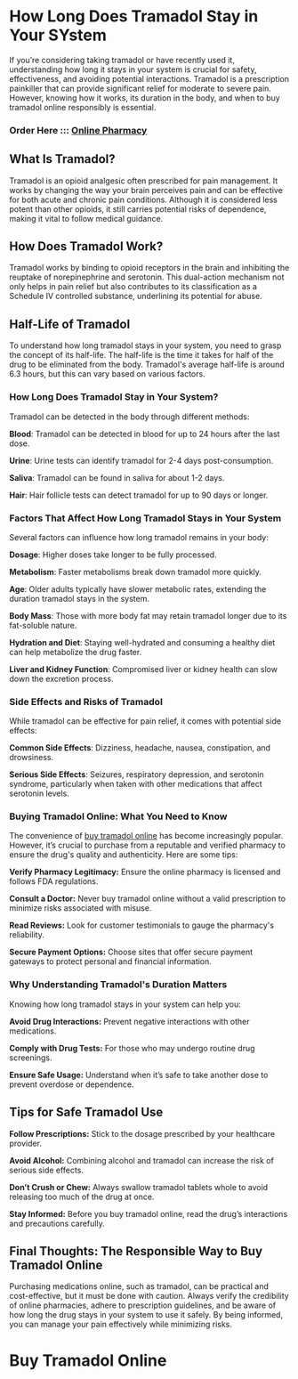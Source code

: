 # How Long Does Tramadol Stay in Your SYstem

If you’re considering taking tramadol or have recently used it, understanding how long it stays in your system is crucial for safety, effectiveness, and avoiding potential interactions. Tramadol is a prescription painkiller that can provide significant relief for moderate to severe pain. However, knowing how it works, its duration in the body, and when to buy tramadol online responsibly is essential.

### Order Here ::: [Online Pharmacy](https://tramadol100.us/product-category/buy-tramadol-online/)

## What Is Tramadol?
Tramadol is an opioid analgesic often prescribed for pain management. It works by changing the way your brain perceives pain and can be effective for both acute and chronic pain conditions. Although it is considered less potent than other opioids, it still carries potential risks of dependence, making it vital to follow medical guidance.

## How Does Tramadol Work?
Tramadol works by binding to opioid receptors in the brain and inhibiting the reuptake of norepinephrine and serotonin. This dual-action mechanism not only helps in pain relief but also contributes to its classification as a Schedule IV controlled substance, underlining its potential for abuse.

## Half-Life of Tramadol
To understand how long tramadol stays in your system, you need to grasp the concept of its half-life. The half-life is the time it takes for half of the drug to be eliminated from the body. Tramadol's average half-life is around 6.3 hours, but this can vary based on various factors.

### How Long Does Tramadol Stay in Your System?
Tramadol can be detected in the body through different methods:

**Blood**: Tramadol can be detected in blood for up to 24 hours after the last dose.

**Urine**: Urine tests can identify tramadol for 2-4 days post-consumption.

**Saliva**: Tramadol can be found in saliva for about 1-2 days.

**Hair**: Hair follicle tests can detect tramadol for up to 90 days or longer.

### Factors That Affect How Long Tramadol Stays in Your System
Several factors can influence how long tramadol remains in your body:

**Dosage**: Higher doses take longer to be fully processed.

**Metabolism**: Faster metabolisms break down tramadol more quickly.

**Age**: Older adults typically have slower metabolic rates, extending the duration tramadol stays in the system.

**Body Mass**: Those with more body fat may retain tramadol longer due to its fat-soluble nature.

**Hydration and Diet**: Staying well-hydrated and consuming a healthy diet can help metabolize the drug faster.

**Liver and Kidney Function**: Compromised liver or kidney health can slow down the excretion process.

### Side Effects and Risks of Tramadol
While tramadol can be effective for pain relief, it comes with potential side effects:

**Common Side Effects**: Dizziness, headache, nausea, constipation, and drowsiness.

**Serious Side Effects**: Seizures, respiratory depression, and serotonin syndrome, particularly when taken with other medications that affect serotonin levels.

### Buying Tramadol Online: What You Need to Know
The convenience of [buy tramadol online](https://tramadol100.us/product-category/buy-tramadol-online/) has become increasingly popular. However, it’s crucial to purchase from a reputable and verified pharmacy to ensure the drug's quality and authenticity. Here are some tips:

**Verify Pharmacy Legitimacy:** Ensure the online pharmacy is licensed and follows FDA regulations.

**Consult a Doctor:** Never buy tramadol online without a valid prescription to minimize risks associated with misuse.

**Read Reviews:** Look for customer testimonials to gauge the pharmacy's reliability.

**Secure Payment Options:** Choose sites that offer secure payment gateways to protect personal and financial information.

### Why Understanding Tramadol's Duration Matters
Knowing how long tramadol stays in your system can help you:

**Avoid Drug Interactions:** Prevent negative interactions with other medications.

**Comply with Drug Tests:** For those who may undergo routine drug screenings.

**Ensure Safe Usage:** Understand when it’s safe to take another dose to prevent overdose or dependence.

## Tips for Safe Tramadol Use
**Follow Prescriptions:** Stick to the dosage prescribed by your healthcare provider.

**Avoid Alcohol:** Combining alcohol and tramadol can increase the risk of serious side effects.

**Don’t Crush or Chew:** Always swallow tramadol tablets whole to avoid releasing too much of the drug at once.

**Stay Informed:** Before you buy tramadol online, read the drug’s interactions and precautions carefully.

## Final Thoughts: The Responsible Way to Buy Tramadol Online
Purchasing medications online, such as tramadol, can be practical and cost-effective, but it must be done with caution. Always verify the credibility of online pharmacies, adhere to prescription guidelines, and be aware of how long the drug stays in your system to use it safely. By being informed, you can manage your pain effectively while minimizing risks.

# Buy Tramadol Online
